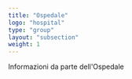 ```yaml
---
title: "Ospedale"
logo: "hospital"
type: "group"
layout: "subsection"
weight: 1
---
```


Informazioni da parte dell'Ospedale
